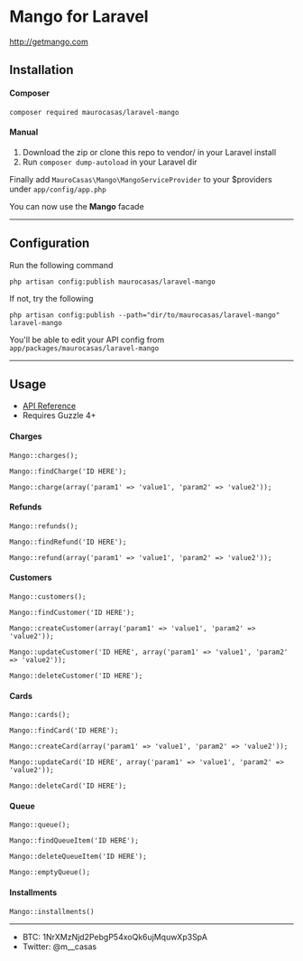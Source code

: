 Mango for Laravel
=================

http://getmango.com

## Installation
#### Composer

	composer required maurocasas/laravel-mango

#### Manual

1. Download the zip or clone this repo to vendor/ in your Laravel install
2. Run `composer dump-autoload` in your Laravel dir

Finally add `MauroCasas\Mango\MangoServiceProvider` to your $providers under `app/config/app.php` 

You can now use the **Mango** facade

--------------

## Configuration

Run the following command

	php artisan config:publish maurocasas/laravel-mango

If not, try the following
	
	php artisan config:publish --path="dir/to/maurocasas/laravel-mango" laravel-mango

You'll be able to edit your API config from `app/packages/maurocasas/laravel-mango`

---------------

## Usage

* [API Reference](https://developers.getmango.com/)
* Requires Guzzle 4+

#### Charges

	Mango::charges();

	Mango::findCharge('ID HERE');

	Mango::charge(array('param1' => 'value1', 'param2' => 'value2'));

#### Refunds

	Mango::refunds();

	Mango::findRefund('ID HERE');

	Mango::refund(array('param1' => 'value1', 'param2' => 'value2'));

#### Customers

	Mango::customers();

	Mango::findCustomer('ID HERE');

	Mango::createCustomer(array('param1' => 'value1', 'param2' => 'value2'));

	Mango::updateCustomer('ID HERE', array('param1' => 'value1', 'param2' => 'value2'));

	Mango::deleteCustomer('ID HERE');

#### Cards

	Mango::cards();

	Mango::findCard('ID HERE');

	Mango::createCard(array('param1' => 'value1', 'param2' => 'value2'));

	Mango::updateCard('ID HERE', array('param1' => 'value1', 'param2' => 'value2'));

	Mango::deleteCard('ID HERE');

#### Queue

	Mango::queue();

	Mango::findQueueItem('ID HERE');

	Mango::deleteQueueItem('ID HERE');

	Mango::emptyQueue();

#### Installments

	Mango::installments()



---------------------------

* BTC: 1NrXMzNjd2PebgP54xoQk6ujMquwXp3SpA
* Twitter: @m__casas